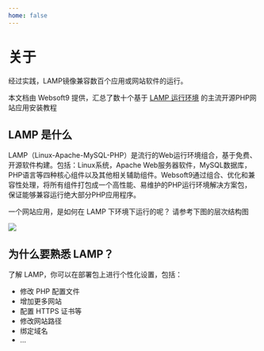 ```yaml
---
home: false
---
```


# 关于

经过实践，LAMP镜像兼容数百个应用或网站软件的运行。

本文档由 Websoft9 提供，汇总了数十个基于 [LAMP 运行环境](http://support.websoft9.com/docs/lamp/zh) 的主流开源PHP网站应用安装教程

## LAMP 是什么

LAMP（Linux-Apache-MySQL-PHP）是流行的Web运行环境组合，基于免费、开源软件构建。包括：Linux系统，Apache Web服务器软件，MySQL数据库，PHP语言等四种核心组件以及其他相关辅助组件。Websoft9通过组合、优化和兼容性处理，将所有组件打包成一个高性能、易维护的PHP运行环境解决方案包，保证能够兼容运行绝大部分PHP应用程序。

一个网站应用，是如何在 LAMP 下环境下运行的呢？ 请参考下图的层次结构图

![](https://libs.websoft9.com/Websoft9/DocsPicture/zh/wamp/php-infra-websoft9.png)

## 为什么要熟悉 LAMP？

了解 LAMP，你可以在部署包上进行个性化设置，包括：

- 修改 PHP 配置文件
- 增加更多网站
- 配置 HTTPS 证书等
- 修改网站路径
- 绑定域名
- ...

